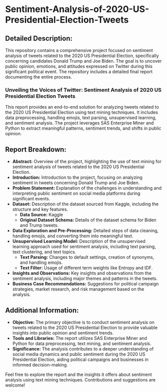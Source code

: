 # Sentiment-Analysis-of-2020-US-Presidential-Election-Tweets

## Detailed Description:

This repository contains a comprehensive project focused on sentiment analysis of tweets related to the 2020 US Presidential Election, specifically concerning candidates Donald Trump and Joe Biden. The goal is to uncover public opinion, emotions, and attitudes expressed on Twitter during this significant political event. The repository includes a detailed final report documenting the entire process.

### Unveiling the Voices of Twitter: Sentiment Analysis of 2020 US Presidential Election Tweets

This report provides an end-to-end solution for analyzing tweets related to the 2020 US Presidential Election using text mining techniques. It includes data preprocessing, handling emojis, text parsing, unsupervised learning, and sentiment analysis. The project leverages SAS Enterprise Miner and Python to extract meaningful patterns, sentiment trends, and shifts in public opinion.

## Report Breakdown:
* **Abstract:** Overview of the project, highlighting the use of text mining for sentiment analysis of tweets related to the 2020 US Presidential Election.
* **Introduction:** Introduction to the project, focusing on analyzing sentiment in tweets concerning Donald Trump and Joe Biden.
* **Problem Statement:** Explanation of the challenges in understanding and interpreting public sentiment on social media platforms during significant events.
* **Dataset:** Description of the dataset sourced from Kaggle, including the structure and key features.
  * **Data Source:** Kaggle
  * **Original Dataset Schema:** Details of the dataset schema for Biden and Trump tweets.
* **Data Exploration and Pre-Processing:** Detailed steps of data cleaning, handling emojis, and converting them into meaningful text.
* **Unsupervised Learning Model:** Description of the unsupervised learning approach used for sentiment analysis, including text parsing, text clustering, and text topics.
  * **Text Parsing:** Changes to default settings, creation of synonyms, and handling emojis.
  * **Text Filter:** Usage of different term weights like Entropy and IDF.
* **Insights and Observations:** Key insights and observations from the sentiment analysis, including major themes and patterns in the tweets.
* **Business Case Recommendations:** Suggestions for political campaign strategies, market research, and risk management based on the analysis.

## Additional Information:

* **Objective:** The primary objective is to conduct sentiment analysis on tweets related to the 2020 US Presidential Election to provide valuable insights into public opinion and sentiment trends.
* **Tools and Libraries:** The report utilizes SAS Enterprise Miner and Python for data preprocessing, text mining, and sentiment analysis.
* **Significance:** The analysis contributes to a deeper understanding of social media dynamics and public sentiment during the 2020 US Presidential Election, aiding political campaigns and businesses in informed decision-making.

Feel free to explore the report and the insights it offers about sentiment analysis using text mining techniques. Contributions and suggestions are welcome!
